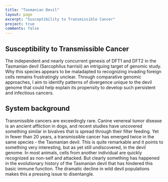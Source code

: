 ```yaml
---
title: "Tasmanian Devil"
layout: page
excerpt: "Susceptibility to Transmissible Cancer"
project: true
comments: false
---
```


## Susceptibility to Transmissible Cancer
The independent 
and nearly concurrent genesis of DFT1 and DFT2 in the Tasmanian devil (Sarcophilus harrisii) 
an intriguing target of genomic study. Why this species appears to be maladapted to 
recognizing invading foreign cells remains frustratingly unclear. 
Through comparative genomic approaches, I aim to identify patterns of divergence unique 
to the devil genome that could help explain its propensity to develop such persistent and infectious cancers.

## System background
Transmissible cancers are exceedingly rare. Canine venereal tumor disease is an ancient affliction in dogs, 
and recent studies have uncovered something similar in bivalves that is spread through their filter feeding. 
Yet in fewer than 20 years, a transmissible cancer has emerged twice in the same species - the Tasmanian devil. 
This is quite remarkable and it points to something very interesting, but as yet still undiscovered, in the devil genome. 
In most animals, cells from another individual are quickly recognized as non-self and attacked. 
But clearly something has happened in the evolutionary history of the Tasmanian devil that has hindered this basic immune function. 
The dramatic decline in wild devil populations makes this a pressing issue to disentangle.

